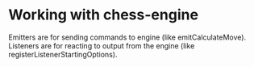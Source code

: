 # Working with chess-engine

Emitters are for sending commands to engine (like emitCalculateMove). Listeners are for reacting to output from the engine (like registerListenerStartingOptions).
